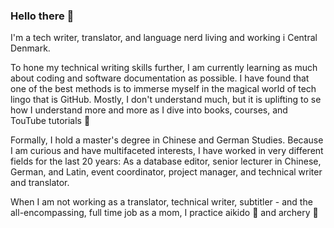 ### Hello there 👋
I'm a tech writer, translator, and language nerd living and working i Central Denmark.

To hone my technical writing skills further, I am currently learning as much about coding and software documentation as possible. I have found that one of the best methods is to immerse myself in the magical world of tech lingo that is GitHub. Mostly, I don't understand much, but it is uplifting to se how I understand more and more as I dive into books, courses, and TouTube tutorials 🔭

Formally, I hold a master's degree in Chinese and German Studies. 
Because I am curious and have multifaceted interests, I have worked in very different fields for the last 20 years:
As a database editor, senior lecturer in Chinese, German, and Latin, event coordinator, project manager, and technical writer and translator. 

When I am not working as a translator, technical writer, subtitler - and the all-encompassing, full time job as a mom, I practice aikido 🥋 and archery :dart:




